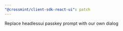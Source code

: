 ```yaml
---
"@crossmint/client-sdk-react-ui": patch
---
```


Replace headlessui passkey prompt with our own dialog
